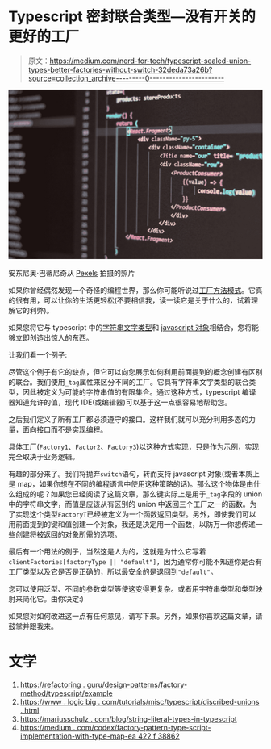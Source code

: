 # Typescript 密封联合类型—没有开关的更好的工厂

> 原文：<https://medium.com/nerd-for-tech/typescript-sealed-union-types-better-factories-without-switch-32deda73a26b?source=collection_archive---------0----------------------->

![](img/d3bf9a5b2e3a430f06c0a36922fc24cf.png)

安东尼奥·巴蒂尼奇从 [Pexels](https://www.pexels.com/photo/black-screen-with-code-4164418/?utm_content=attributionCopyText&utm_medium=referral&utm_source=pexels) 拍摄的照片

如果你曾经偶然发现一个奇怪的编程世界，那么你可能听说过[工厂方法模式](https://en.wikipedia.org/wiki/Factory_method_pattern)。它真的很有用，可以让你的生活更轻松(不要相信我，读一读它是关于什么的，试着理解它的利弊)。

如果您将它与 typescript 中的[字符串文字类型](https://www.typescriptlang.org/docs/handbook/literal-types.html)和 [javascript 对象](https://www.w3schools.com/js/js_objects.asp)相结合，您将能够立即创造出惊人的东西。

让我们看一个例子:

尽管这个例子有它的缺点，但它可以向您展示如何利用前面提到的概念创建有区别的联合。我们使用`_tag`属性来区分不同的工厂。它具有字符串文字类型的联合类型，因此被定义为可能的字符串值的有限集合。通过这种方式，typescript 编译器知道允许的值，现代 IDE(或编辑器)可以基于这一点很容易地帮助您。

之后我们定义了所有工厂都必须遵守的接口。这样我们就可以充分利用多态的力量，面向接口而不是实现编程。

具体工厂(`Factory1`、`Factor2`、`Factory3`)以这种方式实现，只是作为示例，实现完全取决于业务逻辑。

有趣的部分来了。我们将抛弃`switch`语句，转而支持 javascript 对象(或者本质上是 map，如果你想在不同的编程语言中使用这种策略的话)。那么这个物体是由什么组成的呢？如果您已经阅读了这篇文章，那么键实际上是用于`_tag`字段的 union 中的字符串文字，而值是应该从有区别的 union 中返回三个工厂之一的函数。为了实现这个类型`FactoryT`已经被定义为一个函数返回类型。另外，即使我们可以用前面提到的键和值创建一个对象，我还是决定用一个函数，以防万一你想传递一些创建将被返回的对象所需的选项。

最后有一个用法的例子，当然这是人为的，这就是为什么它写着`clientFactories[factoryType || "default"]`，因为通常你可能不知道你是否有工厂类型以及它是否是正确的，所以最安全的是退回到`"default"`。

您可以使用泛型、不同的参数类型等使这变得更复杂。或者用字符串类型和类型映射来简化它。由你决定:)

如果您对如何改进这一点有任何意见，请写下来。另外，如果你喜欢这篇文章，请鼓掌并跟我来。

# 文学

1.  [https://refactoring . guru/design-patterns/factory-method/typescript/example](https://refactoring.guru/design-patterns/factory-method/typescript/example)
2.  [https://www . logic big . com/tutorials/misc/typescript/discribed-unions . html](https://www.logicbig.com/tutorials/misc/typescript/discriminated-unions.html)
3.  [https://mariusschulz . com/blog/string-literal-types-in-typescript](https://mariusschulz.com/blog/string-literal-types-in-typescript)
4.  [https://medium . com/codex/factory-pattern-type-script-implementation-with-type-map-ea 422 f 38862](/codex/factory-pattern-type-script-implementation-with-type-map-ea422f38862)